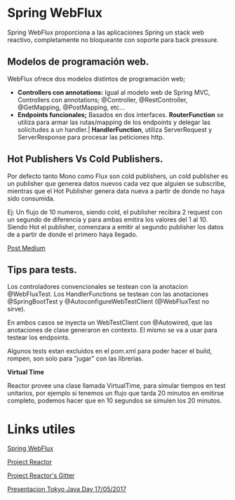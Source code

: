 # Spring WebFlux
Spring WebFlux proporciona a las aplicaciones Spring un stack web reactivo, completamente no bloqueante con soporte para back pressure. 

## Modelos de programación web.
WebFlux ofrece dos modelos distintos de programación web; 

* **Controllers con annotations:** Igual al modelo web de Spring MVC, Controllers con annotations; @Controller, @RestController, @GetMapping, @PostMapping, etc...
* **Endpoints funcionales;** Basados en dos interfaces. **RouterFunction** se utiliza para armar las rutas/mapping de los endpoints y delegar las solicitudes a un handler.| **HandlerFunction**, utiliza ServerRequest y ServerResponse para procesar las peticiones http.

## Hot Publishers Vs Cold Publishers.

Por defecto tanto Mono como Flux son cold publishers, un cold publisher es un publisher que generea datos nuevos cada vez que alguien se subscribe, mientras que el Hot Publisher genera data nueva a partir de donde no haya sido consumida. 

Ej: Un flujo de 10 numeros, siendo cold, el publisher recibira 2 request con un segundo de diferencia y para ambas emitira los valores del 1 al 10. Siendo Hot el publisher, comenzara a emitir al segundo publisher los datos de a partir de donde el primero haya llegado.

[Post Medium](https://medium.com/@kirupakaranh/project-reactor-simple-introduction-and-exhot-vs-cold-publishers-72391d66416e#:~:text=Hot%20and%20Cold%20publishers&text=This%20is%20because%20by%20default,new%20subscriber%20subscribes%20to%20them.&text=On%20the%20other%20hand%2C%20Hot,do%20not%20depend%20upon%20publishers.)

## Tips para tests.

Los controladores convencionales se testean con la anotacion @WebFluxTest.
Los HandlerFunctions se testean con las anotaciones @SpringBootTest y @AutoconfigureWebTestClient (@WebFluxTest no sirve).

En ambos casos se inyecta un WebTestClient con @Autowired, que las anotaciones de clase generaron en contexto. El mismo se va a usar para testear los endpoints.

Algunos tests estan excluidos en el pom.xml para poder hacer el build, rompen, son solo para "jugar" con las librerias.

**Virtual Time**

Reactor provee una clase llamada VirtualTime, para simular tiempos en test unitarios, por ejemplo si tenemos un flujo que tarda 20 minutos en emitirse completo, podemos hacer que en 10 segundos se simulen los 20 minutos.

# Links utiles
 
[Spring WebFlux](https://docs.spring.io/spring-framework/docs/current/spring-framework-reference/web-reactive.html)

[Project Reactor](https://projectreactor.io/)

[Project Reactor's Gitter](https://gitter.im/reactor/reactor)

[Presentacion Tokyo Java Day 17/05/2017](https://www.slideshare.net/makingx/spring-framework-50-reactive-web-application-javadaytokyo)
